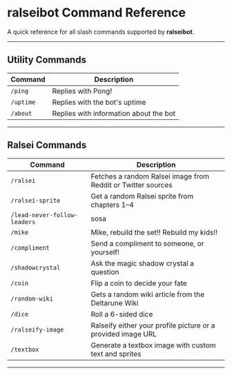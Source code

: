 # ralseibot Command Reference

A quick reference for all slash commands supported by **ralseibot**.

---

## Utility Commands

| Command    | Description                                    |
| ---------- | ---------------------------------------------- |
| `/ping`    | Replies with Pong!                             |
| `/uptime`  | Replies with the bot's uptime                  |
| `/about`   | Replies with information about the bot         |

---

## Ralsei Commands

| Command                        | Description                                                   |
| ------------------------------ | ------------------------------------------------------------- |
| `/ralsei`                      | Fetches a random Ralsei image from Reddit or Twitter sources  |
| `/ralsei-sprite`              | Get a random Ralsei sprite from chapters 1–4                  |
| `/lead-never-follow-leaders`   | sosa                                                          |
| `/mike`                        | Mike, rebuild the set!! Rebuild my kids!!                     |
| `/compliment`                  | Send a compliment to someone, or yourself!                    |
| `/shadowcrystal`               | Ask the magic shadow crystal a question                       |
| `/coin`                        | Flip a coin to decide your fate                               |
| `/random-wiki`                 | Gets a random wiki article from the Deltarune Wiki            |
| `/dice`                        | Roll a 6-sided dice                                           |
| `/ralseify-image`              | Ralseify either your profile picture or a provided image URL  |
| `/textbox`                     | Generate a textbox image with custom text and sprites         |

---